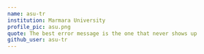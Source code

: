 ```yaml
---
name: asu-tr
institution: Marmara University
profile_pic: asu.png
quote: The best error message is the one that never shows up
github_user: asu-tr
---
```

